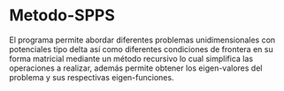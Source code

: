 # Metodo-SPPS
El programa permite abordar diferentes problemas unidimensionales con potenciales tipo delta así como diferentes condiciones de frontera en su forma matricial mediante un método recursivo lo cual simplifica las operaciones a realizar, además permite obtener los eigen-valores del problema y sus respectivas eigen-funciones.

